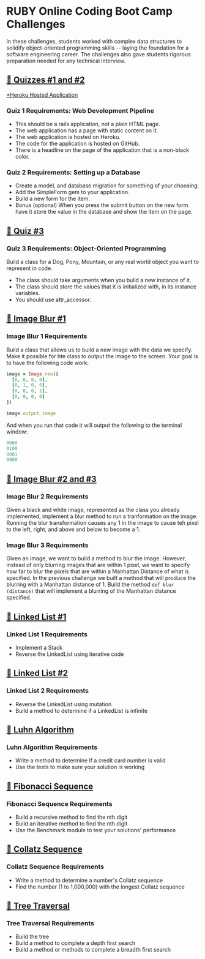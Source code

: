 # RUBY Online Coding Boot Camp Challenges

In these challenges, students worked with complex data structures to solidify object-oriented programming skills -- 
laying the foundation for a software engineering career. The challenges also gave students rigorous preparation 
needed for any technical interview.



## [🧮 Quizzes #1 and #2](https://github.com/AnaBoca/bootcamp-ruby-challenges/tree/master/quiz)
[*Heroku Hosted Application](https://quizone-ana-boca.herokuapp.com/)

### Quiz 1 Requirements: Web Development Pipeline
* This should be a rails application, not a plain HTML page.  
* The web application has a page with static content on it.  
* The web application is hosted on Heroku.  
* The code for the application is hosted on GitHub.  
* There is a headline on the page of the application that is a non-black color.  

### Quiz 2 Requirements: Setting up a Database
* Create a model, and database migration for something of your choosing.  
* Add the SimpleForm gem to your application.
* Build a new form for the item.
* Bonus (optional) When you press the submit button on the new form have it store the value in the database and show the item on the page.


## [🧮 Quiz #3](https://github.com/AnaBoca/bootcamp-ruby-challenges/blob/master/vid_lessons/quizthree.rb)

### Quiz 3 Requirements: Object-Oriented Programming
Build a class for a Dog, Pony, Mountain, or any real world object you want to represent in code.  
* The class should take arguments when you build a new instance of it.
* The class should store the values that it is initialized with, in its instance variables.
* You should use attr_accessor.


## [🧮 Image Blur #1](https://github.com/AnaBoca/bootcamp-ruby-challenges/blob/master/imageblur1_challenge.rb)

### Image Blur 1 Requirements
Build a class that allows us to build a new image with the data we specify. Make it possible for hte class to output the image to the screen. Your goal is to have the following code work:  
```ruby
image = Image.new([
  [0, 0, 0, 0],
  [0, 1, 0, 0],
  [0, 0, 0, 1],
  [0, 0, 0, 0]
])

image.output_image
```  
And when you run that code it will output the following to the terminal window:  

```ruby
0000
0100
0001
0000
```


## [🧮 Image Blur #2 and #3](https://github.com/AnaBoca/bootcamp-ruby-challenges/blob/master/imageblur2_challenge/lib/image.rb)

### Image Blur 2 Requirements  
Given a black and white image, represented as the class you already implemented, implement a blur method to run a tranformation on the image. Running the blur transformation causes any 1 in the image to cause teh pixel to the left, right, and above and below to become a 1.

### Image Blur 3 Requirements  
Given an image, we want to build a method to blur the image. However, instead of only blurring images that are within 1 pixel, we want to specify how far to blur the pixels that are within a Manhattan Distance of what is specified. In the previous challenge we built a method that will produce the blurring with a Manhattan distance of 1. Build the method `def blur (distance)` that will implement a blurring of the Manhattan distance specified.  


## [🧮 Linked List #1](https://github.com/AnaBoca/bootcamp-ruby-challenges/blob/master/linkedlist1_challenge.rb)

### Linked List 1 Requirements  
* Implement a Stack
* Reverse the LinkedList using iterative code


## [🧮 Linked List #2](https://github.com/AnaBoca/bootcamp-ruby-challenges/blob/master/linkedlist2_challenge.rb)

### Linked List 2 Requirements  
* Reverse the LinkedList using mutation
* Build a method to determine if a LinkedList is infinite


## [🧮 Luhn Algorithm](https://github.com/AnaBoca/bootcamp-ruby-challenges/tree/master/luhn_challenge)

### Luhn Algorithm Requirements
* Write a method to determine if a credit card number is valid
* Use the tests to make sure your solution is working


## [🧮 Fibonacci Sequence](https://github.com/AnaBoca/bootcamp-ruby-challenges/blob/master/fibonacci_challenge.rb)

### Fibonacci Sequence Requirements
* Build a recursive method to find the nth digit
* Build an iterative method to find the nth digit
* Use the Benchmark module to test your solutions' performance


## [🧮 Collatz Sequence](https://github.com/AnaBoca/bootcamp-ruby-challenges/blob/master/collatz_challenge.rb)

### Collatz Sequence Requirements  
* Write a method to determine a number's Collatz sequence  
* Find the number (1 to 1,000,000) with the longest Collatz sequence


## [🧮 Tree Traversal](https://github.com/AnaBoca/bootcamp-ruby-challenges/blob/master/tree_traversal_challenge.rb)

### Tree Traversal Requirements
* Build the tree
* Build a method to complete a depth first search
* Build a method or methods to complete a breadth first search
